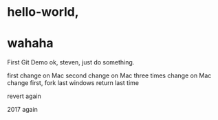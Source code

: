 # hello-world, 
# wahaha
First Git Demo
ok, steven, just do something.

first change on Mac
second change on Mac
three times change on Mac
change first, fork last
windows return
last time


revert again

2017 again
